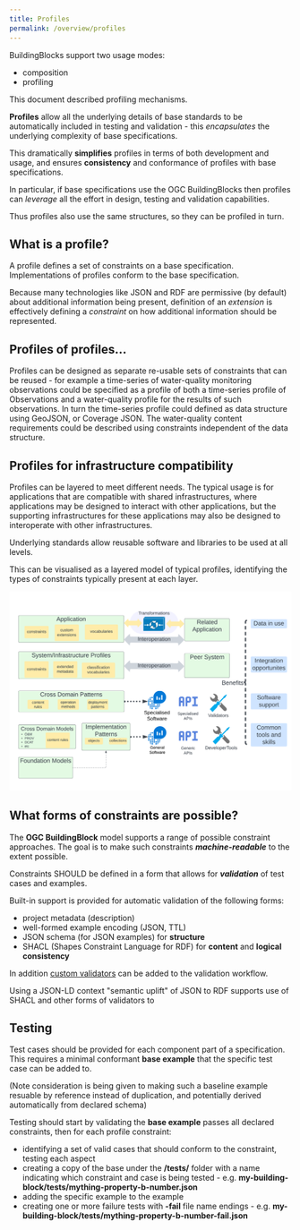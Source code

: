 ```yaml
---
title: Profiles
permalink: /overview/profiles
---
```


BuildingBlocks support two usage modes:
- composition
- profiling

This document described profiling mechanisms.

**Profiles** allow all the underlying details of base standards to be automatically included in testing and validation - this _encapsulates_ the underlying complexity of base specifications.
 
This dramatically **simplifies** profiles in terms of both development and usage, and ensures **consistency** and conformance of profiles with base specifications.

In particular, if base specifications use the OGC BuildingBlocks then profiles can _leverage_ all the effort in design, testing and validation capabilities.

Thus profiles also use the same structures, so they can be profiled in turn.

## What is a profile?

A profile defines a set of constraints on a base specification. Implementations of profiles conform to the base specification.

Because many technologies like JSON and RDF are permissive (by default) about additional information being present, definition of an *extension* is effectively defining a *constraint* on how additional information should be represented.

## Profiles of profiles... 

Profiles can be designed as separate re-usable sets of constraints that can be reused - for example a time-series of water-quality monitoring observations could be specified as a profile of both a time-series profile of Observations and a water-quality profile for the results of such observations.
In turn the time-series profile could defined as data structure using GeoJSON, or Coverage JSON.  The water-quality content requirements could be described using constraints independent of the data structure.

## Profiles for infrastructure compatibility

Profiles can be layered to meet different needs. The typical usage is for applications that are compatible with shared infrastructures, where applications may be designed to interact with other applications, but the supporting infrastructures for these applications may also be designed to interoperate with other infrastructures.

Underlying standards allow reusable software and libraries to be used at all levels.

This can be visualised as a layered model of typical profiles, identifying the types of constraints typically present at each layer. 

![Profile layers](profiles.png)


## What forms of constraints are possible?

The **OGC BuildingBlock** model supports a range of possible constraint approaches.  The goal is to make such constraints **_machine-readable_** to the extent possible.

Constraints SHOULD be defined in a form that allows for **_validation_** of test cases and examples.

Built-in support is provided for automatic validation of the following forms:
- project metadata (description)
- well-formed example encoding (JSON, TTL)
- JSON schema (for JSON examples) for **structure**
- SHACL (Shapes Constraint Language for RDF) for **content** and **logical consistency**

In addition [custom validators](create/validation) can be added to the validation workflow. 

Using a JSON-LD context "semantic uplift" of JSON to RDF supports use of SHACL and other forms of validators to 

## Testing

Test cases should be provided for each component part of a specification.  This requires a minimal conformant **base example** that the specific test case can be added to.

(Note consideration is being given to making such a baseline example resuable by reference instead of duplication, and potentially derived automatically from declared schema)

Testing should start by validating the **base example** passes all declared constraints, then for each profile constraint:
- identifying a set of valid cases that should conform to the constraint, testing each aspect
- creating a copy of the base under the **/tests/** folder with a name indicating which constraint and case is being tested - e.g. **my-building-block/tests/mything-property-b-number.json**
- adding the specific example to the example
- creating one or more failure tests with **-fail** file name endings - e.g. **my-building-block/tests/mything-property-b-number-fail.json**








